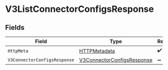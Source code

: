 # V3ListConnectorConfigsResponse


## Fields

| Field                                                                               | Type                                                                                | Required                                                                            | Description                                                                         |
| ----------------------------------------------------------------------------------- | ----------------------------------------------------------------------------------- | ----------------------------------------------------------------------------------- | ----------------------------------------------------------------------------------- |
| `HttpMeta`                                                                          | [HTTPMetadata](../../Models/Components/HTTPMetadata.md)                             | :heavy_check_mark:                                                                  | N/A                                                                                 |
| `V3ConnectorConfigsResponse`                                                        | [V3ConnectorConfigsResponse](../../Models/Components/V3ConnectorConfigsResponse.md) | :heavy_minus_sign:                                                                  | OK                                                                                  |